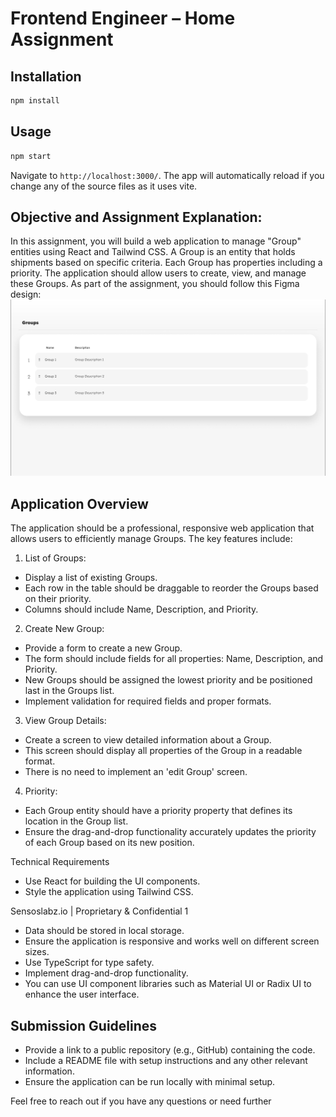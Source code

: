 # Frontend Engineer – Home Assignment

## Installation

```bash
npm install
```

## Usage

```bash
npm start
```

Navigate to `http://localhost:3000/`. The app will automatically reload if you change any of the source files as it uses vite.

## Objective and Assignment Explanation:

In this assignment, you will build a web application to manage "Group" entities using React
and Tailwind CSS. A Group is an entity that holds shipments based on specific criteria. Each
Group has properties including a priority. The application should allow users to create, view,
and manage these Groups.
As part of the assignment, you should follow this Figma design:
![Design](./public/design.png)

## Application Overview

The application should be a professional, responsive web application that allows users to
efficiently manage Groups. The key features include:

1. List of Groups:

- Display a list of existing Groups.
- Each row in the table should be draggable to reorder the Groups based on their
  priority.
- Columns should include Name, Description, and Priority.

2. Create New Group:

- Provide a form to create a new Group.
- The form should include fields for all properties: Name, Description, and Priority.
- New Groups should be assigned the lowest priority and be positioned last in the
  Groups list.
- Implement validation for required fields and proper formats.

3. View Group Details:

- Create a screen to view detailed information about a Group.
- This screen should display all properties of the Group in a readable format.
- There is no need to implement an 'edit Group' screen.

4. Priority:

- Each Group entity should have a priority property that defines its location in the
  Group list.
- Ensure the drag-and-drop functionality accurately updates the priority of each
  Group based on its new position.

Technical Requirements

- Use React for building the UI components.
- Style the application using Tailwind CSS.

Sensoslabz.io | Proprietary & Confidential 1

- Data should be stored in local storage.
- Ensure the application is responsive and works well on different screen sizes.
- Use TypeScript for type safety.
- Implement drag-and-drop functionality.
- You can use UI component libraries such as Material UI or Radix UI to enhance the
  user interface.

## Submission Guidelines

- Provide a link to a public repository (e.g., GitHub) containing the code.
- Include a README file with setup instructions and any other relevant information.
- Ensure the application can be run locally with minimal setup.

Feel free to reach out if you have any questions or need further
